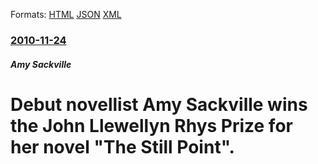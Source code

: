 
Formats: [HTML](/news/2010/11/24/debut-novellist-amy-sackville-wins-the-john-llewellyn-rhys-prize-for-her-novel-the-still-point.html)  [JSON](/news/2010/11/24/debut-novellist-amy-sackville-wins-the-john-llewellyn-rhys-prize-for-her-novel-the-still-point.json)  [XML](/news/2010/11/24/debut-novellist-amy-sackville-wins-the-john-llewellyn-rhys-prize-for-her-novel-the-still-point.xml)  

### [2010-11-24](/news/2010/11/24/index.md)

##### Amy Sackville
# Debut novellist Amy Sackville wins the John Llewellyn Rhys Prize for her novel "The Still Point". 



